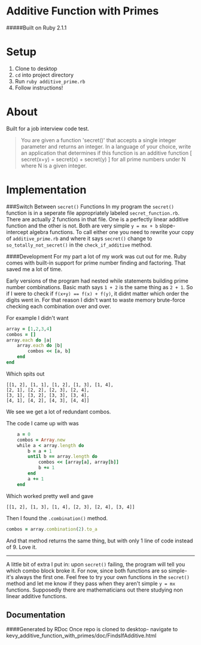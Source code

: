 Additive Function with Primes
=================================

#####Built on Ruby 2.1.1

Setup
=======

1. Clone to desktop
2. `cd` into project directory
3. Run `ruby additive_prime.rb`
4. Follow instructions!

About
=========
Built for a job interview code test. 

> You are given a function 'secret()' that accepts a single integer parameter and returns an integer. In a language of your choice, write an application that determines if this function is an additive function [ secret(x+y) = secret(x) + secret(y) ] for all prime numbers under N where N is a given integer.

Implementation
==========
###Switch Between `secret()` Functions
In my program the `secret()` function is in a seperate file appropriately labeled `secret_function.rb`.  There are actually 2 functions in that file. One is a perfectly linear additive function and the other is not. Both are very simple `y = mx + b` slope-intercept algebra functions. To call either one you need to rewrite your copy of `additive_prime.rb` and where it says `secret()` change to `so_totally_not_secret()` in the `check_if_additive` method.

####Development
For my part a lot of my work was cut out for me. Ruby comes with built-in support for prime number finding and factoring. That saved me a lot of time. 

Early versions of the program had nested while statements building prime number combinations. Basic math says `1 + 2` is the same thing as `2 + 1`. So if I were to check if `f(x+y) == f(x) + f(y)`, it didnt matter which order the digits went in. For that reason I didn't want to waste memory brute-force checking each combination over and over. 

For example I didn't want
```ruby
array = [1,2,3,4]
combos = []
array.each do |a|
	array.each do |b|
		combos << [a, b]
	end
end
```
Which spits out
```
[[1, 2], [1, 1], [1, 2], [1, 3], [1, 4], 
[2, 1], [2, 2], [2, 3], [2, 4], 
[3, 1], [3, 2], [3, 3], [3, 4], 
[4, 1], [4, 2], [4, 3], [4, 4]]
```
We see we get a lot of redundant combos.

The code I came up with was
```ruby
	a = 0
	combos = Array.new
	while a < array.length do
		b = a + 1
		until b == array.length do
			combos << [array[a], array[b]]
			b += 1
		end
		a += 1
	end
```

Which worked pretty well and gave
```
[[1, 2], [1, 3], [1, 4], [2, 3], [2, 4], [3, 4]]
```

Then I found the `.combination()` method. 

```ruby
combos = array.combination(2).to_a
```
And that method returns the same thing, but with only 1 line of code instead of 9. Love it.

-------

A little bit of extra I put in: upon `secret()` failing, the program will tell you which combo block broke it. For now, since both functions are so simple- it's always the first one. Feel free to try your own functions in the `secret()` method and let me know if they pass when they aren't simple `y = mx` functions. Supposedly there are mathematicians out there studying non linear additive functions.

Documentation
-----------
####Generated by RDoc
Once repo is cloned to desktop- navigate to kevy_additive_function_with_primes/doc/FindsIfAdditive.html